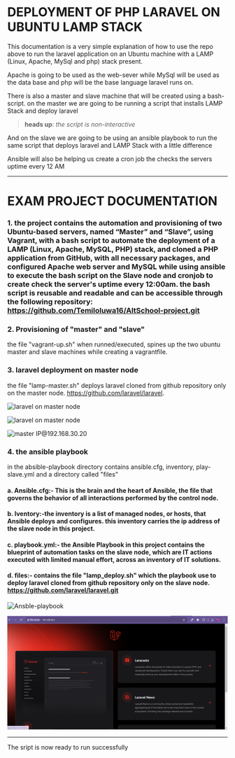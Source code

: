 # DEPLOYMENT OF PHP LARAVEL ON UBUNTU LAMP STACK 


This documentation is a very simple explanation of how to use the repo above to run the laravel application on an Ubuntu machine with a LAMP (Linux, Apache, MySql and php) stack  present.

Apache is going to be used as the web-sever while MySql will be used as the data base and php will be the base language laravel runs on.

There is also a master and slave machine that will be created using a bash-script. on the master we are going to be running a script that installs LAMP Stack and deploy laravel 

> **heads up**: *the script is non-interactive*

And on the slave we are going to be using an ansible playbook to run the same script that deploys laravel and LAMP Stack with a little difference 

Ansible will also be helping us create a cron job the checks the servers uptime every 12 AM

---
# EXAM PROJECT DOCUMENTATION 
### 1. the project contains the automation and provisioning of two Ubuntu-based servers, named “Master” and “Slave”, using Vagrant, with a bash script to automate the deployment of a LAMP (Linux, Apache, MySQL, PHP) stack, and cloned a PHP application from GitHub, with all necessary packages, and configured Apache web server and MySQL while using ansible to execute the bash script on the Slave node and cronjob to create check the server's uptime every 12:00am. the bash script is reusable and readable and can be accessible through the following repository: https://github.com/Temiloluwa16/AltSchool-project.git

### 2. Provisioning of "master" and "slave"
the file "vagrant-up.sh" when runned/executed, spines up the two ubuntu master and slave machines while creating a vagrantfile.


### 3. laravel deployment on master node
the file "lamp-master.sh" deploys laravel cloned from github repository only on the master node. https://github.com/laravel/laravel.

![laravel on master node](<snapshorts/successfuly install laravel and all dependencies.PNG>)


![laravel on master node](<snapshorts/laravel successfuly installed.PNG>)

![master IP@192.168.30.20](<snapshorts/laravel page with master ip adress.PNG>)


### 4. the ansible playbook
in the absible-playbook directory contains ansible.cfg, inventory, play-slave.yml and a directory called "files"
#### a. Ansible.cfg:- This is the brain and the heart of Ansible, the file that governs the behavior of all interactions performed by the control node.

#### b. Iventory:-the inventory is a list of managed nodes, or hosts, that Ansible deploys and configures. this inventory carries the ip address of the slave node in this project.

#### c. playbook.yml:- the Ansible Playbook in this project contains the blueprint of automation tasks on the slave node, which are IT actions executed with limited manual effort, across an inventory of IT solutions.

#### d. files:- contains the file "lamp_deploy.sh" which the playbook use to deploy laravel cloned from github repository only on the slave node. https://github.com/laravel/laravel.git


![Ansble-playbook](<snapshorts/installations of ansible playbook to slave.PNG>)



![laravel on slave node IP@192.168.56.5](<snapshots/laravel-slave.png>)

---
The sript is now ready to run successfully


